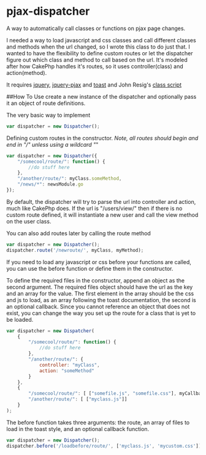 pjax-dispatcher
===============

A way to automatically call classes or functions on pjax page changes.

I needed a way to load javascript and css classes and call different classes and methods when the url changed, so I wrote this class to do just that. I wanted to have the flexibility to define custom routes or let the dispatcher figure out which class and method to call based on the url. It's modeled after how CakePhp handles it's routes, so it uses controller(class) and action(method).

It requires [jquery](https://github.com/jquery/jquery), [jquery-pjax](https://github.com/defunkt/jquery-pjax) and [toast](https://github.com/pyrsmk/toast) and John Resig's [class script](http://ejohn.org/blog/simple-javascript-inheritance/)


##How To Use
create a new instance of the dispatcher and optionally pass it an object of route definitions.

The very basic way to implement
```javascript
var dispatcher = new Dispatcher();
```

Defining custom routes in the constructor. *Note, all routes should begin and end in "/" unless using a wildcard "*"
```javascript
var dispatcher = new Dispatcher({
	"/somecool/route/": function() {
		//do stuff here
	},
	"/another/route/": myClass.someMethod,
	"/news/*": newsModule.go
});
```
By default, the dispatcher will try to parse the url into controller and action, much like CakePhp does.
If the url is "/users/view/" then if there is no custom route defined, it will instantiate a new user and call the view method on the user class.

You can also add routes later by calling the route method
```javascript
var dispatcher = new Dispatcher();
dispatcher.route('/newroute/', myClass, myMethod);
```

If you need to load any javascript or css before your functions are called, you can use the before function or define them in the constructor.

To define the required files in the constructor, append an object as the second argument.  The required files object should have the url as the key and an array for the value.  The first element in the array should be the css and js to load, as an array following the toast documentation, the second is an optional callback. Since you cannot reference an object that does not exist, you can change the way you set up the route for a class that is yet to be loaded.
```javascript
var dispatcher = new Dispatcher(
	{
		"/somecool/route/": function() {
			//do stuff here
		},
		"/another/route/": {
	        controller: "myClass",
	        action: "someMethod"
	    }
	},
	{
		"/somecool/route/": [ ["somefile.js", "somefile.css"], myCallback],
		"/another/route/": [ ["myclass.js"]]
	}
);
```

The before function takes three arguments: the route, an array of files to load in the toast style, and an optional callback function.

```javascript
var dispatcher = new Dispatcher();
dispatcher.before('/loadbefore/route/', ['myclass.js', 'mycustom.css']);
```